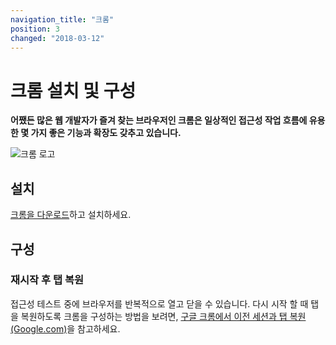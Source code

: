 ```yaml
---
navigation_title: "크롬"
position: 3
changed: "2018-03-12"
---
```


# 크롬 설치 및 구성

**어쨌든 많은 웹 개발자가 즐겨 찾는 브라우저인 크롬은 일상적인 접근성 작업 흐름에 유용한 몇 가지 좋은 기능과 확장도 갖추고 있습니다.**

![크롬 로고](_media/chrome-logo.png)

## 설치

[크롬을 다운로드](https://www.google.com/chrome/browser/desktop/)하고 설치하세요.

## 구성

### 재시작 후 탭 복원

접근성 테스트 중에 브라우저를 반복적으로 열고 닫을 수 있습니다. 다시 시작 할 때 탭을 복원하도록 크롬을 구성하는 방법을 보려면, [구글 크롬에서 이전 세션과 탭 복원 (Google.com)](https://productforums.google.com/forum/#!topic/chrome/7JoWEVz3CK8)을 참고하세요.